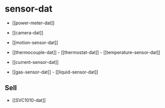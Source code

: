 
# sensor-dat 

- [[power-meter-dat]]

- [[camera-dat]]

- [[motion-sensor-dat]]

- [[thermocouple-dat]] - [[thermostat-dat]] - [[temperature-sensor-dat]]

- [[current-sensor-dat]]

- [[gas-sensor-dat]] - [[liquid-sensor-dat]]




## Sell 

- [[SVC1010-dat]]

